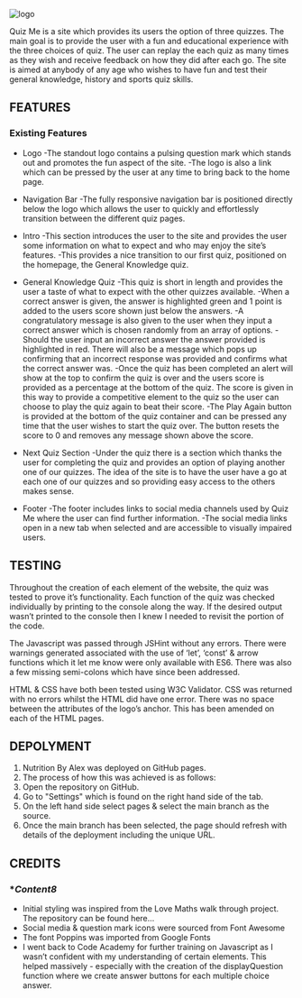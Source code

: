 ![logo](https://user-images.githubusercontent.com/122832821/235623180-19b80197-3be5-4ca5-adb9-13cfae1196b6.jpeg)

Quiz Me is a site which provides its users the option of three quizzes. The main goal is to provide the user with a fun and educational experience with the three choices of quiz. The user can replay the each quiz as many times as they wish and receive feedback on how they did after each go. The site is aimed at anybody of any age who wishes to have fun and test their general knowledge, history and sports quiz skills. 

## **FEATURES**

### **Existing Features**

* Logo
  -The standout logo contains a pulsing question mark which stands out and promotes the fun aspect of the site.
  -The logo is also a link which can be pressed by the user at any time to bring back to the home page.

* Navigation Bar
  -The fully responsive navigation bar is positioned directly below the logo which allows the user to quickly and effortlessly transition   between the different quiz pages.

* Intro
  -This section introduces the user to the site and provides the user some information on what to expect and who may enjoy the site’s features.
  -This provides a nice transition to our first quiz, positioned on the homepage, the General Knowledge quiz.

* General Knowledge Quiz
  -This quiz is short in length and provides the user a taste of what to expect with the other quizzes available. 
  -When a correct answer is given, the answer is highlighted green and 1 point is added to the users score shown just below the answers. 
  -A congratulatory message is also given to the user when they input a correct answer which is chosen randomly from an array of options. 
  -Should the user input an incorrect answer the answer provided is highlighted in red. There will also be a message which pops up confirming that an incorrect response was provided and confirms what the correct answer was.
  -Once the quiz has been completed an alert will show at the top to confirm the quiz is over and the users score is provided as a percentage at the bottom of the quiz. The score is given in this way to provide a competitive element to the quiz so the user can choose to play the quiz again to beat their score.
  -The Play Again button is provided at the bottom of the quiz container and can be pressed any time that the user wishes to start the quiz over. The button resets the score to 0 and removes any message shown above the score.

* Next Quiz Section
  -Under the quiz there is a section which thanks the user for completing the quiz and provides an option of playing another one of our quizzes. The idea of the site is to have the user have a go at each one of our quizzes and so providing easy access to the others makes sense.

* Footer
  -The footer includes links to social media channels used by Quiz Me where the user can find further information. 
  -The social media links open in a new tab when selected and are accessible to visually impaired users.

## **TESTING**

Throughout the creation of each element of the website, the quiz was tested to prove it’s functionality. Each function of the quiz was checked individually by printing to the console along the way. If the desired output wasn’t printed to the console then I knew I needed to revisit the portion of the code. 

The Javascript was passed through JSHint without any errors. There were warnings generated associated with the use of ‘let’, ‘const’ & arrow functions which it let me know were only available with ES6. There was also a few missing semi-colons which have since been addressed.

HTML & CSS have both been tested using W3C Validator. CSS was returned with no errors whilst the HTML did have one error. There was no space between the attributes of the logo’s anchor. This has been amended on each of the HTML pages. 

## **DEPOLYMENT**
  1. Nutrition By Alex was deployed on GitHub pages.
  2. The process of how this was achieved is as follows:
  3. Open the repository on GitHub.
  4. Go to "Settings" which is found on the right hand side of the tab.
  5. On the left hand side select pages & select the main branch as the source.
  6. Once the main branch has been selected, the page should refresh with details of the deployment including the unique URL.

## **CREDITS**

### **Content8*

  * Initial styling was inspired from the Love Maths walk through project. The repository can be found here… 
  * Social media & question mark icons were sourced from Font Awesome
  * The font Poppins was imported from Google Fonts
  * I went back to Code Academy for further training on Javascript as I wasn’t confident with my understanding of certain elements. This helped massively - especially with the creation of the displayQuestion function where we create answer buttons for each multiple choice answer.


	
